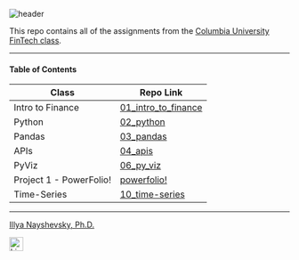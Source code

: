 ![header](https://capsule-render.vercel.app/api?type=waving&color=timeAuto&width=1000&height=100&section=header&text=Columbia%20University%20FinTech%20Bootcamp%20Assignments&fontSize=30&fontColor=black)

<!--- the header is made with: https://github.com/kyechan99/capsule-render -->

This repo contains all of the assignments from the [Columbia University FinTech class](https://bootcamp.cvn.columbia.edu/fintech/).

---

#### Table of Contents

| Class                   | Repo Link                                                                                               |
|-------------------------|---------------------------------------------------------------------------------------------------------|
| Intro to Finance        | [01_intro_to_finance](https://github.com/illyanyc/cu_fintech_assignments/tree/main/01_intro_to_finance) |
| Python                  | [02_python](https://github.com/illyanyc/cu_fintech_assignments/tree/main/02_python)                     |
| Pandas                  | [03_pandas](https://github.com/illyanyc/cu_fintech_assignments/tree/main/03_pandas)                     |
| APIs                    | [04_apis](https://github.com/illyanyc/cu_fintech_assignments/tree/main/04_apis)                         |
| PyViz                   | [06_py_viz](https://github.com/illyanyc/cu_fintech_assignments/tree/main/06_py_viz)                     |
| Project 1 - PowerFolio! | [powerfolio!](https://github.com/illyanyc/powerfolio)                                                   |
| Time-Series             | [10_time-series](https://github.com/illyanyc/cu_fintech_assignments/tree/main/10_time_series)           |


---
[Illya Nayshevsky, Ph.D.](illya.n@me.com) <br>

[<img src="https://cdn2.auth0.com/docs/media/connections/linkedin.png" alt="LinkedIn -  Illya Nayshevsky" width=25/>](https://www.linkedin.com/in/illyanayshevskyy/)